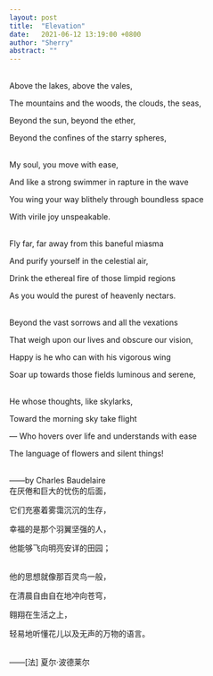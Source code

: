 ```yaml
---
layout: post
title:  "Elevation"
date:   2021-06-12 13:19:00 +0800
author: "Sherry"
abstract: ""
---
```


<br/>
Above the lakes, above the vales,

The mountains and the woods, the clouds, the seas,

Beyond the sun, beyond the ether,

Beyond the confines of the starry spheres,

<br/>
My soul, you move with ease,

And like a strong swimmer in rapture in the wave

You wing your way blithely through boundless space

With virile joy unspeakable.

<br/>
Fly far, far away from this baneful miasma

And purify yourself in the celestial air,

Drink the ethereal fire of those limpid regions

As you would the purest of heavenly nectars.

<br/>
Beyond the vast sorrows and all the vexations

That weigh upon our lives and obscure our vision,

Happy is he who can with his vigorous wing

Soar up towards those fields luminous and serene,

<br/>
He whose thoughts, like skylarks,

Toward the morning sky take flight

— Who hovers over life and understands with ease

The language of flowers and silent things!

<br/>
——by Charles Baudelaire

<br/>
在厌倦和巨大的忧伤的后面，

它们充塞着雾霭沉沉的生存，

幸福的是那个羽翼坚强的人，

他能够飞向明亮安详的田园；

<br/>
他的思想就像那百灵鸟一般，

在清晨自由自在地冲向苍穹，

翱翔在生活之上，

轻易地听懂花儿以及无声的万物的语言。

<br/>
——[法] 夏尔·波德莱尔